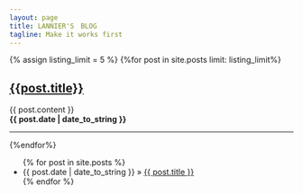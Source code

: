 ```yaml
---
layout: page
title: LANNIER'S　BLOG
tagline: Make it works first
---
```


{% assign listing_limit = 5 %}
{%for post in site.posts limit: listing_limit%}
<div class="post_summary">
  <h2><a href="{{post.url}}">{{post.title}}</a></h2>
  <div>
    {{ post.content }}
  </div>
<!--   <div class="post_footer">
    <p><a href="{{post.url}}">Read more ...</a></p>
  </div> -->
</div>
<span><strong>{{ post.date | date_to_string }}</strong></span>
<hr/>
{%endfor%}


<ul class="posts">
  {% for post in site.posts %}
    <li><span>{{ post.date | date_to_string }}</span> &raquo; <a href="{{ BASE_PATH }}{{ post.url }}">{{ post.title }}</a></li>
  {% endfor %}
</ul>

